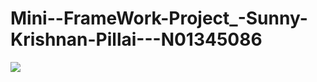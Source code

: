 # Mini--FrameWork-Project_-Sunny-Krishnan-Pillai---N01345086

<img src="..\img\Instagram-PAGE CLONE - USING BOOTSTRAP-FRAME WORK.png">